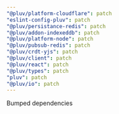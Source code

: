 ```yaml
---
"@pluv/platform-cloudflare": patch
"eslint-config-pluv": patch
"@pluv/persistance-redis": patch
"@pluv/addon-indexeddb": patch
"@pluv/platform-node": patch
"@pluv/pubsub-redis": patch
"@pluv/crdt-yjs": patch
"@pluv/client": patch
"@pluv/react": patch
"@pluv/types": patch
"pluv": patch
"@pluv/io": patch
---
```


Bumped dependencies

